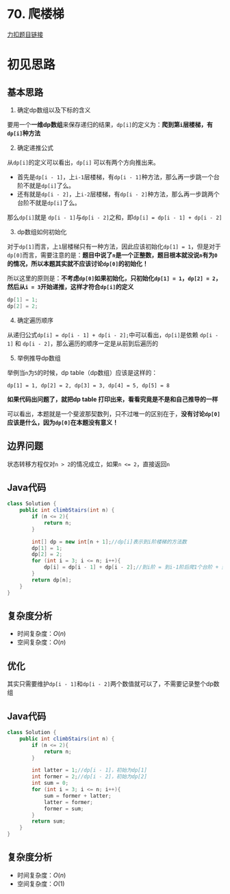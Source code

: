 # 70. 爬楼梯

[力扣题目链接](https://leetcode-cn.com/problems/climbing-stairs/)

# 初见思路

## 基本思路

1. 确定dp数组以及下标的含义

要用一个<strong>一维dp数组</strong>来保存递归的结果，`dp[i]`的定义为：<strong>爬到第`i`层楼梯，有`dp[i]`种方法</strong>

2. 确定递推公式

从`dp[i]`的定义可以看出，`dp[i]` 可以有两个方向推出来。

- 首先是`dp[i - 1]`，上`i-1`层楼梯，有`dp[i - 1]`种方法，那么再一步跳一个台阶不就是`dp[i]`了么。
- 还有就是`dp[i - 2]`，上`i-2`层楼梯，有`dp[i - 2]`种方法，那么再一步跳两个台阶不就是`dp[i]`了么。

那么`dp[i]`就是 `dp[i - 1]`与`dp[i - 2]`之和，即`dp[i] = dp[i - 1] + dp[i - 2] `

3. dp数组如何初始化

对于`dp[1]`而言，上`1`层楼梯只有一种方法，因此应该初始化`dp[1] = 1`，但是对于`dp[0]`而言，需要注意的是：<strong>题目中说了`n`是一个正整数，题目根本就没说`n`有为`0`的情况，所以本题其实就不应该讨论`dp[0]`的初始化！</strong>

所以这里的原则是：<strong>不考虑`dp[0]`如果初始化，只初始化`dp[1] = 1`，`dp[2] = 2`，然后从`i = 3`开始递推，这样才符合`dp[i]`的定义</strong>

```java
dp[1] = 1;
dp[2] = 2;
```

4. 确定遍历顺序

从递归公式`dp[i] = dp[i - 1] + dp[i - 2];`中可以看出，`dp[i]`是依赖 `dp[i - 1]` 和 `dp[i - 2]`，那么遍历的顺序一定是从前到后遍历的

5. 举例推导dp数组

举例当`n`为`5`的时候，dp table（dp数组）应该是这样的：

`dp[1] = 1, dp[2] = 2, dp[3] = 3, dp[4] = 5, dp[5] = 8`

<strong>如果代码出问题了，就把dp table 打印出来，看看究竟是不是和自己推导的一样</strong>

可以看出，本题就是一个斐波那契数列，只不过唯一的区别在于，<strong>没有讨论`dp[0]`应该是什么，因为`dp[0]`在本题没有意义！</strong>

## 边界问题

状态转移方程仅对`n > 2`的情况成立，如果`n <= 2`，直接返回`n`

## Java代码
```java
class Solution {
    public int climbStairs(int n) {
        if (n <= 2){
            return n;
        }

        int[] dp = new int[n + 1];//dp[i]表示到i阶楼梯的方法数
        dp[1] = 1;
        dp[2] = 2;
        for (int i = 3; i <= n; i++){
            dp[i] = dp[i - 1] + dp[i - 2];//到i阶 = 到i-1阶后爬1个台阶 + 到i-2阶后爬2个台阶
        }
        return dp[n];
    }
}
```

## 复杂度分析
- 时间复杂度：$O(n)$
- 空间复杂度：$O(n)$

## 优化

其实只需要维护`dp[i - 1]`和`dp[i - 2]`两个数值就可以了，不需要记录整个dp数组

## Java代码
```java
class Solution {
    public int climbStairs(int n) {
        if (n <= 2){
            return n;
        }

        int latter = 1;//dp[i - 1]，初始为dp[1]
        int former = 2;//dp[i - 2]，初始为dp[2]
        int sum = 0;
        for (int i = 3; i <= n; i++){
            sum = former + latter;
            latter = former;
            former = sum;
        }
        return sum;
    }
}
```

## 复杂度分析
- 时间复杂度：$O(n)$
- 空间复杂度：$O(1)$